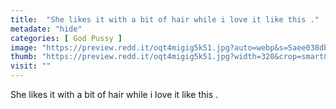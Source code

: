 ```yaml
---
title:  "She likes it with a bit of hair while i love it like this ."
metadate: "hide"
categories: [ God Pussy ]
image: "https://preview.redd.it/oqt4migig5k51.jpg?auto=webp&s=5aee038dbf5443479ecd360f705262d69c0811ed"
thumb: "https://preview.redd.it/oqt4migig5k51.jpg?width=320&crop=smart&auto=webp&s=36f8df19b87469e268b35c24f65e0160d562e3ba"
visit: ""
---
```

She likes it with a bit of hair while i love it like this .
